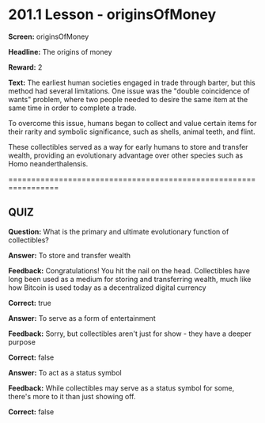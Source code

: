 # 201.1 Lesson - originsOfMoney

**Screen:** originsOfMoney

**Headline:** The origins of money

**Reward:** 2

**Text:** The earliest human societies engaged in trade through barter, but this method had several limitations. One issue was the "double coincidence of wants" problem, where two people needed to desire the same item at the same time in order to complete a trade.

To overcome this issue, humans began to collect and value certain items for their rarity and symbolic significance, such as shells, animal teeth, and flint.

These collectibles served as a way for early humans to store and transfer wealth, providing an evolutionary advantage over other species such as Homo neanderthalensis.

\=================================================================

## QUIZ

**Question:** What is the primary and ultimate evolutionary function of collectibles?

**Answer:** To store and transfer wealth

**Feedback:** Congratulations! You hit the nail on the head. Collectibles have long been used as a medium for storing and transferring wealth, much like how Bitcoin is used today as a decentralized digital currency

**Correct:** true

**Answer:** To serve as a form of entertainment

**Feedback:** Sorry, but collectibles aren't just for show - they have a deeper purpose

**Correct:** false

**Answer:** To act as a status symbol

**Feedback:** While collectibles may serve as a status symbol for some, there's more to it than just showing off.

**Correct:** false

<figure><img src="../.gitbook/assets/201-01 (1).png" alt=""><figcaption></figcaption></figure>

